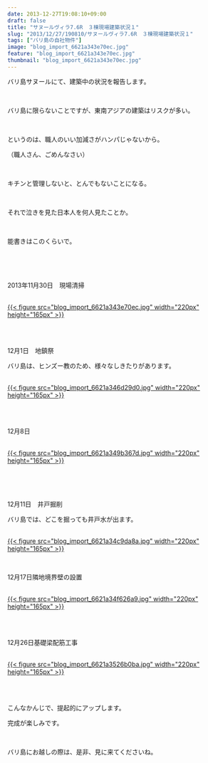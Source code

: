 ```yaml
---
date: 2013-12-27T19:08:10+09:00
draft: false
title: "サヌールヴィラ7.6R　３棟現場建築状況１"
slug: "2013/12/27/190810/サヌールヴィラ7.6R　３棟現場建築状況１"
tags: ["バリ島の自社物件"]
image: "blog_import_6621a343e70ec.jpg"
feature: "blog_import_6621a343e70ec.jpg"
thumbnail: "blog_import_6621a343e70ec.jpg"
---
```

<p>バリ島サヌールにて、建築中の状況を報告します。</p><br/><p>バリ島に限らないことですが、東南アジアの建築はリスクが多い。</p><br/><p>というのは、職人のいい加減さがハンパじゃないから。</p><p>（職人さん、ごめんなさい）</p><br/><p>キチンと管理しないと、とんでもないことになる。</p><br/><p>それで泣きを見た日本人を何人見たことか。</p><br/><p>能書きはこのくらいで。</p><br/><br/><br/><p>2013年11月30日　現場清掃</p><p><br/><a href="blog_import_6621a3452c8b4.jpg">{{< figure src="blog_import_6621a343e70ec.jpg" width="220px" height="165px" >}}</a> <br/></p><br/><br/><p>12月1日　地鎮祭</p><p>バリ島は、ヒンズー教のため、様々なしきたりがあります。</p><p><br/><a href="blog_import_6621a3482e880.jpg">{{< figure src="blog_import_6621a346d29d0.jpg" width="220px" height="165px" >}}</a> <br/></p><br/><br/><p>12月8日</p><p><br/><a href="blog_import_6621a34b059cf.jpg">{{< figure src="blog_import_6621a349b367d.jpg" width="220px" height="165px" >}}</a> <br/></p><br/><br/><br/><p>12月11日　井戸掘削</p><p>バリ島では、どこを掘っても井戸水が出ます。</p><p><br/><a href="blog_import_6621a34dd9367.jpg">{{< figure src="blog_import_6621a34c9da8a.jpg" width="220px" height="165px" >}}</a> <br/></p><br/><p>12月17日隣地境界壁の設置</p><p><br/><a href="blog_import_6621a350cdb6b.jpg">{{< figure src="blog_import_6621a34f626a9.jpg" width="220px" height="165px" >}}</a> <br/></p><br/><br/><p>12月26日基礎梁配筋工事</p><p><br/><a href="blog_import_6621a353dd87d.jpg">{{< figure src="blog_import_6621a3526b0ba.jpg" width="220px" height="165px" >}}</a> <br/></p><br/><br/><p>こんなかんじで、提起的にアップします。</p><p>完成が楽しみです。</p><br/><p>バリ島にお越しの際は、是非、見に来てくださいね。</p><br/>


